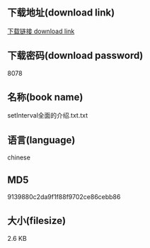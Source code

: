 ## 下载地址(download link)
[下载链接 download link](https://voluble-croquembouche-d321dc.netlify.app/?s=setInterval%E5%85%A8%E9%9D%A2%E7%9A%84%E4%BB%8B%E7%BB%8D.txt)

## 下载密码(download password)
8078

## 名称(book name)
setInterval全面的介绍.txt.txt

## 语言(language)
chinese

## MD5
9139880c2da9f1f88f9702ce86cebb86

## 大小(filesize)
2.6 KB
